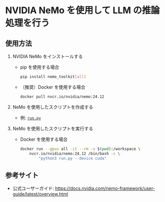 # NVIDIA NeMo を使用して LLM の推論処理を行う

## 使用方法

1. NVIDIA NeMo をインストールする

    - pip を使用する場合
        ```bash
        pip install nemo_toolkit[all]
        ```

    - （推奨）Docker を使用する場合
        ```bash
        docker pull nvcr.io/nvidia/nemo:24.12
        ```

1. NeMo を使用したスクリプトを作成する

    - 例: [`run.py`](run.py)

1. NeMo を使用したスクリプトを実行する

    - Docker を使用する場合
        ```bash
        docker run --gpus all -it --rm -v $(pwd):/workspace \
            nvcr.io/nvidia/nemo:24.12 /bin/bash -c \
                "python3 run.py --device cuda"
        ```



## 参考サイト

- 公式ユーザーガイド: https://docs.nvidia.com/nemo-framework/user-guide/latest/overview.html
